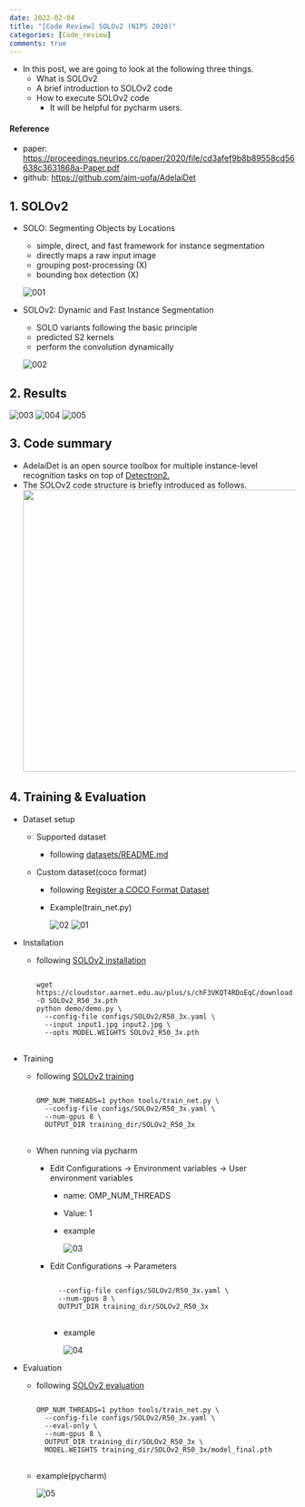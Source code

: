 ```yaml
---
date: 2022-02-04
title: "[Code Review] SOLOv2 (NIPS 2020)"
categories: [Code_review]
comments: true
---
```


+ In this post, we are going to look at the following three things.
  + What is SOLOv2
  + A brief introduction to SOLOv2 code
  + How to execute SOLOv2 code
    + It will be helpful for pycharm users.


#### Reference

+ paper: <https://proceedings.neurips.cc/paper/2020/file/cd3afef9b8b89558cd56638c3631868a-Paper.pdf>
+ github: <https://github.com/aim-uofa/AdelaiDet>



## 1. SOLOv2

+ SOLO: Segmenting Objects by Locations

  + simple, direct, and fast framework for instance segmentation
  + directly maps a raw input image
  + grouping post-processing (X)
  + bounding box detection (X)
  
  ![001](https://user-images.githubusercontent.com/76807432/152561553-20e2c558-a8cd-4e33-8f76-0dfed674a27d.PNG)


+ SOLOv2: Dynamic and Fast Instance Segmentation

  + SOLO variants following the basic principle
  + predicted S2 kernels
  + perform the convolution dynamically
  
  ![002](https://user-images.githubusercontent.com/76807432/152561581-03fcb806-15f6-47da-9eb1-9b42f450a82b.PNG)





## 2. Results

![003](https://user-images.githubusercontent.com/76807432/152563016-ce0cb3bb-cb5a-4880-9434-9fce6501da80.PNG)
![004](https://user-images.githubusercontent.com/76807432/152563037-f61080c5-a5fb-4260-8c5f-c11ebdfa8032.PNG)
![005](https://user-images.githubusercontent.com/76807432/152563047-7f7a0860-d800-4c58-ad3c-3098a35bc89b.PNG)





## 3. Code summary
+ AdelaiDet is an open source toolbox for multiple instance-level recognition tasks on top of [Detectron2.](https://github.com/facebookresearch/detectron2)
+ The SOLOv2 code structure is briefly introduced as follows.
  <img src="https://user-images.githubusercontent.com/76807432/152786448-ca3d6854-8b64-4acc-a46f-c1acff8c05ff.png" width="903" height="496">




## 4. Training & Evaluation

+ Dataset setup

  + Supported dataset
  
    + following [datasets/README.md](https://github.com/facebookresearch/detectron2/blob/main/datasets/README.md)
  
  + Custom dataset(coco format)

    + following [Register a COCO Format Dataset](https://detectron2.readthedocs.io/en/latest/tutorials/datasets.html#register-a-coco-format-dataset)
    + Example(train_net.py)
       
      ![02](https://user-images.githubusercontent.com/76807432/152669792-37b505a9-2ca7-4ad4-98ff-e2d3e2da3eab.PNG)
      ![01](https://user-images.githubusercontent.com/76807432/152669799-ea149305-5cce-4e26-95c2-00287d3c9498.PNG)

+ Installation
  
  + following [SOLOv2 installation](https://github.com/aim-uofa/AdelaiDet/blob/master/configs/SOLOv2/README.md#installation--quick-start)
    <pre>
    <code>
    wget https://cloudstor.aarnet.edu.au/plus/s/chF3VKQT4RDoEqC/download -O SOLOv2_R50_3x.pth
    python demo/demo.py \
      --config-file configs/SOLOv2/R50_3x.yaml \
      --input input1.jpg input2.jpg \
      --opts MODEL.WEIGHTS SOLOv2_R50_3x.pth
    </code>
    </pre>
    
+ Training

  + following [SOLOv2 training](https://github.com/aim-uofa/AdelaiDet/blob/master/configs/SOLOv2/README.md#installation--quick-start)
    <pre>
    <code>
    OMP_NUM_THREADS=1 python tools/train_net.py \
      --config-file configs/SOLOv2/R50_3x.yaml \
      --num-gpus 8 \
      OUTPUT_DIR training_dir/SOLOv2_R50_3x
    </code>
    </pre>

  + When running via pycharm

    + Edit Configurations -> Environment variables -> User environment variables
      + name: OMP_NUM_THREADS
      + Value: 1
      + example
        
        ![03](https://user-images.githubusercontent.com/76807432/152670170-f0ef6d34-75d1-4f0b-9215-68fb34771970.PNG)
        
    + Edit Configurations -> Parameters
      <pre>
      <code>
        --config-file configs/SOLOv2/R50_3x.yaml \
        --num-gpus 8 \
        OUTPUT_DIR training_dir/SOLOv2_R50_3x
      </code>
      </pre>
      + example
      
        ![04](https://user-images.githubusercontent.com/76807432/152670233-9324927e-87cb-49d6-9e8e-1929d66e94c7.PNG)
        
+ Evaluation 
  + following [SOLOv2 evaluation](https://github.com/aim-uofa/AdelaiDet/blob/master/configs/SOLOv2/README.md#installation--quick-start)
    <pre>
    <code>
    OMP_NUM_THREADS=1 python tools/train_net.py \
      --config-file configs/SOLOv2/R50_3x.yaml \
      --eval-only \
      --num-gpus 8 \
      OUTPUT_DIR training_dir/SOLOv2_R50_3x \
      MODEL.WEIGHTS training_dir/SOLOv2_R50_3x/model_final.pth
    </code>
    </pre>
    
  + example(pycharm)
    
    ![05](https://user-images.githubusercontent.com/76807432/152670419-06773121-bf65-4c05-a0ae-4192bb5fc19a.PNG)
